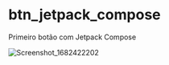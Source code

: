 # btn_jetpack_compose
Primeiro botão com Jetpack Compose

![Screenshot_1682422202](https://user-images.githubusercontent.com/99426704/234263501-44ac96ad-d9de-4d17-a62b-4e9cfb1ff0bc.png)

